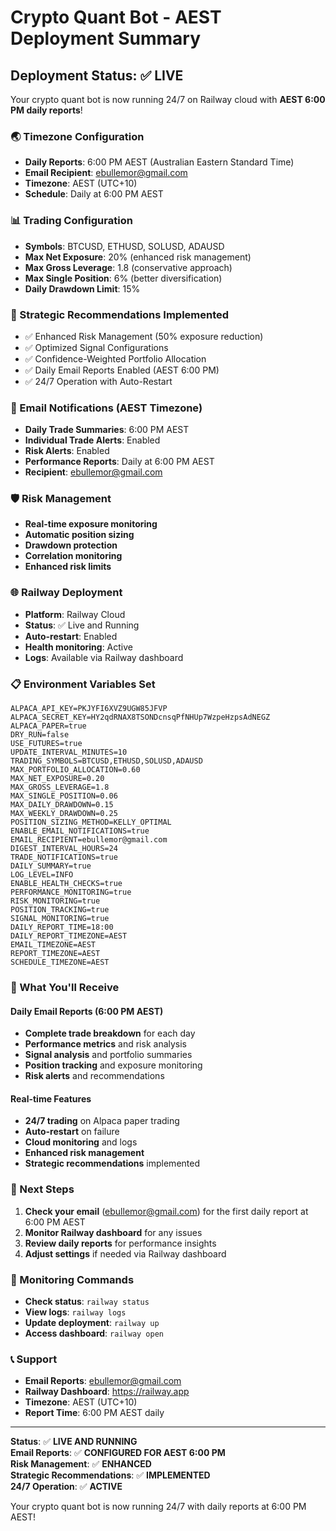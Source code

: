 # Crypto Quant Bot - AEST Deployment Summary

## Deployment Status: ✅ LIVE

Your crypto quant bot is now running 24/7 on Railway cloud with **AEST 6:00 PM daily reports**!

### 🌏 Timezone Configuration
- **Daily Reports**: 6:00 PM AEST (Australian Eastern Standard Time)
- **Email Recipient**: ebullemor@gmail.com
- **Timezone**: AEST (UTC+10)
- **Schedule**: Daily at 6:00 PM AEST

### 📊 Trading Configuration
- **Symbols**: BTCUSD, ETHUSD, SOLUSD, ADAUSD
- **Max Net Exposure**: 20% (enhanced risk management)
- **Max Gross Leverage**: 1.8 (conservative approach)
- **Max Single Position**: 6% (better diversification)
- **Daily Drawdown Limit**: 15%

### 🎯 Strategic Recommendations Implemented
- ✅ Enhanced Risk Management (50% exposure reduction)
- ✅ Optimized Signal Configurations
- ✅ Confidence-Weighted Portfolio Allocation
- ✅ Daily Email Reports Enabled (AEST 6:00 PM)
- ✅ 24/7 Operation with Auto-Restart

### 📧 Email Notifications (AEST Timezone)
- **Daily Trade Summaries**: 6:00 PM AEST
- **Individual Trade Alerts**: Enabled
- **Risk Alerts**: Enabled
- **Performance Reports**: Daily at 6:00 PM AEST
- **Recipient**: ebullemor@gmail.com

### 🛡️ Risk Management
- **Real-time exposure monitoring**
- **Automatic position sizing**
- **Drawdown protection**
- **Correlation monitoring**
- **Enhanced risk limits**

### 🌐 Railway Deployment
- **Platform**: Railway Cloud
- **Status**: ✅ Live and Running
- **Auto-restart**: Enabled
- **Health monitoring**: Active
- **Logs**: Available via Railway dashboard

### 📋 Environment Variables Set
```
ALPACA_API_KEY=PKJYFI6XVZ9UGW85JFVP
ALPACA_SECRET_KEY=HY2qdRNAX8TSONDcnsqPfNHUp7WzpeHzpsAdNEGZ
ALPACA_PAPER=true
DRY_RUN=false
USE_FUTURES=true
UPDATE_INTERVAL_MINUTES=10
TRADING_SYMBOLS=BTCUSD,ETHUSD,SOLUSD,ADAUSD
MAX_PORTFOLIO_ALLOCATION=0.60
MAX_NET_EXPOSURE=0.20
MAX_GROSS_LEVERAGE=1.8
MAX_SINGLE_POSITION=0.06
MAX_DAILY_DRAWDOWN=0.15
MAX_WEEKLY_DRAWDOWN=0.25
POSITION_SIZING_METHOD=KELLY_OPTIMAL
ENABLE_EMAIL_NOTIFICATIONS=true
EMAIL_RECIPIENT=ebullemor@gmail.com
DIGEST_INTERVAL_HOURS=24
TRADE_NOTIFICATIONS=true
DAILY_SUMMARY=true
LOG_LEVEL=INFO
ENABLE_HEALTH_CHECKS=true
PERFORMANCE_MONITORING=true
RISK_MONITORING=true
POSITION_TRACKING=true
SIGNAL_MONITORING=true
DAILY_REPORT_TIME=18:00
DAILY_REPORT_TIMEZONE=AEST
EMAIL_TIMEZONE=AEST
REPORT_TIMEZONE=AEST
SCHEDULE_TIMEZONE=AEST
```

### 🎉 What You'll Receive

#### Daily Email Reports (6:00 PM AEST)
- **Complete trade breakdown** for each day
- **Performance metrics** and risk analysis
- **Signal analysis** and portfolio summaries
- **Position tracking** and exposure monitoring
- **Risk alerts** and recommendations

#### Real-time Features
- **24/7 trading** on Alpaca paper trading
- **Auto-restart** on failure
- **Cloud monitoring** and logs
- **Enhanced risk management**
- **Strategic recommendations** implemented

### 📅 Next Steps
1. **Check your email** (ebullemor@gmail.com) for the first daily report at 6:00 PM AEST
2. **Monitor Railway dashboard** for any issues
3. **Review daily reports** for performance insights
4. **Adjust settings** if needed via Railway dashboard

### 🔧 Monitoring Commands
- **Check status**: `railway status`
- **View logs**: `railway logs`
- **Update deployment**: `railway up`
- **Access dashboard**: `railway open`

### 📞 Support
- **Email Reports**: ebullemor@gmail.com
- **Railway Dashboard**: https://railway.app
- **Timezone**: AEST (UTC+10)
- **Report Time**: 6:00 PM AEST daily

---

**Status**: ✅ **LIVE AND RUNNING**  
**Email Reports**: ✅ **CONFIGURED FOR AEST 6:00 PM**  
**Risk Management**: ✅ **ENHANCED**  
**Strategic Recommendations**: ✅ **IMPLEMENTED**  
**24/7 Operation**: ✅ **ACTIVE**

Your crypto quant bot is now running 24/7 with daily reports at 6:00 PM AEST!
